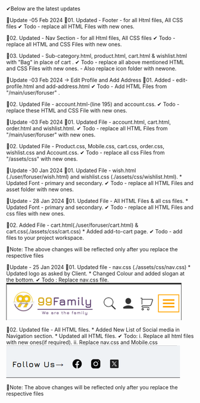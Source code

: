 ✔Below are the latest updates

🔅Update -05 Feb 2024 
💨01. Updated - Footer - for all Html files, All CSS files
        ✔ Todo  - replace all HTML Files with new ones.

 💨02. Updated - Nav Section - for all Html files, All CSS files
        ✔ Todo  - replace all HTML and CSS Files with new ones.   

💨03. Updated - Sub-category.html, product.html, cart.html & wishlist.html with "Bag" in place of cart .
        ✔ Todo  - replace all above mentioned HTML and CSS Files with new ones.
                 - Also replace icon folder with newone.          


🔅Update -03 Feb 2024 -> Edit Profile and Add Address
💨01. Added - edit-profile.html and add-address.html
        ✔ Todo - Add HTML Files from "/main/user/foruser" .

💨02. Updated File - account.html-(line 195) and account.css.
        ✔ Todo - replace these HTML and CSS File with new ones.



🔅Update -03 Feb 2024
💨01. Updated File - account.html, cart.html, order.html and wishlist.html.
        ✔ Todo - replace all HTML Files  from  "/main/user/foruser" with new ones.

💨02. Updated File - Product.css, Mobile.css, cart.css, order.css, wishlist.css and Account.css.
        ✔ Todo - replace all css Files from "/assets/css"  with new ones.





🔅Update -30 Jan 2024
💨01. Updated File - wish.html (./user/foruser/wish.html) and wishlist.css (./assets/css/wishlist.html).
      * Updated Font - primary and secondary.
      ✔ Todo - replace all HTML Files and asset folder with new ones.

🔅Update - 28 Jan 2024
💨01. Updated File - All HTML Files & all css files.
      * Updated Font - primary and secondary.
      ✔ Todo - replace all HTML Files and css files with new ones.

💨02. Added File - cart.html(./user/foruser/cart.html) & cart.css(./assets/css/cart.css)
      * Added add-to-cart page.
      ✔ Todo - add files to your project workspace.

📢Note: The above changes will be reflected only after you replace the respective files

🔅Update - 25 Jan 2024
💨01. Updated file - nav.css (./assets/css/nav.css)
      * Updated logo as asked by Client.
      * Changed Colour and added slogan at the bottom.
      ✔ Todo : Replace nav.css file.
      ![Update Reference](image.png)

💨02. Updated file - All HTML files.
      * Added New List of Social media in Navigation section.
      * Updated all HTML files.
      ✔ Todo: i. Replace all html files with new ones(if required).
              ii. Replace nav.css and Mobile.css
              ![Update Reference](image-1.png)
              
📢Note: The above changes will be reflected only after you replace the respective files
    
